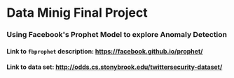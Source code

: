 # Data Minig Final Project
### Using Facebook's Prophet Model to explore Anomaly Detection

#### Link to `fbprophet` description: https://facebook.github.io/prophet/
#### Link to data set: http://odds.cs.stonybrook.edu/twittersecurity-dataset/
